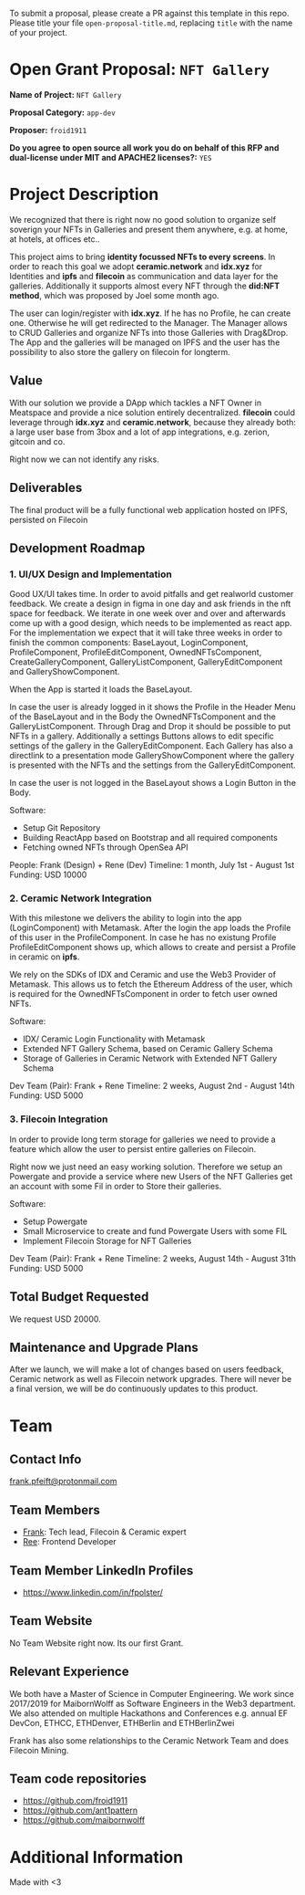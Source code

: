 To submit a proposal, please create a PR against this template in this repo. Please title your file `open-proposal-title.md`, replacing `title` with the name of your project.

# Open Grant Proposal: `NFT Gallery`

**Name of Project:** `NFT Gallery`

**Proposal Category:** `app-dev`

**Proposer:** `froid1911`

**Do you agree to open source all work you do on behalf of this RFP and dual-license under MIT and APACHE2 licenses?:** `YES`

# Project Description

We recognized that there is right now no good solution to organize self soverign your NFTs in Galleries and present them anywhere, e.g. at home, at hotels, at offices etc.. 

This project aims to bring **identity focussed NFTs to every screens**. In order to reach this goal we adopt **ceramic.network** and **idx.xyz** for Identities and **ipfs** and **filecoin** as communication and data layer for the galleries. Additionally it supports almost every NFT through the **did:NFT method**, which was proposed by Joel some month ago.

The user can login/register with **idx.xyz**. If he has no Profile, he can create one. Otherwise he will get redirected to the Manager. The Manager allows to CRUD Galleries and organize NFTs into those Galleries with Drag&Drop. The App and the galleries will be managed on IPFS and the user has the possibility to also store the gallery on filecoin for longterm.

## Value 

With our solution we provide a DApp which tackles a NFT Owner in Meatspace and provide a nice solution entirely decentralized.
**filecoin** could leverage through **idx.xyz** and **ceramic.network**, because they already both: a large user base from 3box and a lot of app integrations, e.g. zerion, gitcoin and co.

Right now we can not identify any risks.

## Deliverables

The final product will be a fully functional web application hosted on IPFS, persisted on Filecoin 

## Development Roadmap

### 1. UI/UX Design and Implementation

Good UX/UI takes time. In order to avoid pitfalls and get realworld customer feedback. We create a design in figma in one day and ask friends in the nft space for feedback. We iterate in one week over and over and afterwards come up with a good design, which needs to be implemented as react app. For the implementation we expect that it will take three weeks in order to finish the common components: BaseLayout, LoginComponent, ProfileComponent, ProfileEditComponent, OwnedNFTsComponent, CreateGalleryComponent, GalleryListComponent, GalleryEditComponent and GalleryShowComponent.

When the App is started it loads the BaseLayout. 

In case the user is already logged in it shows the Profile in the Header Menu of the BaseLayout and in the Body the OwnedNFTsComponent and the GalleryListComponent. Through Drag and Drop it should be possible to put NFTs in a gallery. Additionally a settings Buttons allows to edit specific settings of the gallery in the GalleryEditComponent. Each Gallery has also a directlink to a presentation mode GalleryShowComponent where the gallery is presented with the NFTs and the settings from the GalleryEditComponent.

In case the user is not logged in the BaseLayout shows a Login Button in the Body.

Software:
   - Setup Git Repository
   - Building ReactApp based on Bootstrap and all required components
   - Fetching owned NFTs through OpenSea API

People: Frank (Design) + Rene (Dev)
Timeline: 1 month, July 1st - August 1st
Funding: USD 10000

### 2. Ceramic Network Integration

With this milestone we delivers the ability to login into the app (LoginComponent) with Metamask. After the login the app loads the Profile of this user in the ProfileComponent. In case he has no existung Profile ProfileEditComponent shows up, which allows to create and persist a Profile in ceramic on **ipfs**.

We rely on the SDKs of IDX and Ceramic and use the Web3 Provider of Metamask. This allows us to fetch the Ethereum Address of the user, which is required for the OwnedNFTsComponent in order to fetch user owned NFTs.

Software:
   - IDX/ Ceramic Login Functionality with Metamask
   - Extended NFT Gallery Schema, based on Ceramic Gallery Schema
   - Storage of Galleries in Ceramic Network with Extended NFT Gallery Schema

Dev Team (Pair): Frank + Rene
Timeline: 2 weeks, August 2nd - August 14th
Funding:  USD 5000

### 3. Filecoin Integration 

In order to provide long term storage for galleries we need to provide a feature which allow the user to persist entire galleries on Filecoin. 

Right now we just need an easy working solution. Therefore we setup an Powergate and provide a service where new Users of the NFT Galleries get an account with some Fil in order to  Store their galleries.

Software:
   - Setup Powergate
   - Small Microservice to create and fund Powergate Users with some FIL
   - Implement Filecoin Storage for NFT Galleries

Dev Team (Pair): Frank + Rene
Timeline: 2 weeks, August 14th - August 31th
Funding:  USD 5000

## Total Budget Requested

We request USD 20000.

## Maintenance and Upgrade Plans

After we launch, we will make a lot of changes based on users feedback, Ceramic network as well as Filecoin network upgrades. There will never be a final version, we will be do continuously updates to this product.

# Team

## Contact Info
frank.pfeift@protonmail.com

## Team Members

- [Frank](https://github.com/froid1911): Tech lead, Filecoin & Ceramic expert
- [Ree](https://github.com/froid1911): Frontend Developer

## Team Member LinkedIn Profiles

- https://www.linkedin.com/in/fpolster/

## Team Website

No Team Website right now. Its our first Grant.

## Relevant Experience

We both have a Master of Science in Computer Engineering.
We work since 2017/2019 for MaibornWolff as Software Engineers in the Web3 department. 
We also attended on multiple Hackathons and Conferences e.g. annual EF DevCon, ETHCC, ETHDenver, ETHBerlin and ETHBerlinZwei

Frank has also some relationships to the Ceramic Network Team and does Filecoin Mining.

## Team code repositories

- https://github.com/froid1911
- https://github.com/ant1pattern
- https://github.com/maibornwolff


# Additional Information

Made with <3
